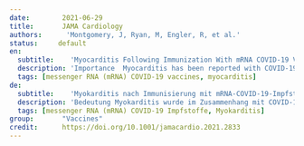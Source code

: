 ```yaml
---
date:        2021-06-29
title:       JAMA Cardiology
authors:      'Montgomery, J, Ryan, M, Engler, R, et al.'
status:     default
en:
  subtitle:    'Myocarditis Following Immunization With mRNA COVID-19 Vaccines in Members of the US Military'
  description: 'Importance  Myocarditis has been reported with COVID-19 but is not clearly recognized as a possible adverse event following COVID-19 vaccination.<br/>Objective  To describe myocarditis presenting after COVID-19 vaccination within the Military Health System.<br/>Design, Setting, and Participants  This retrospective case series studied patients within the US Military Health System who experienced myocarditis after COVID-19 vaccination between January and April 2021. Patients who sought care for chest pain following COVID-19 vaccination and were subsequently diagnosed with clinical myocarditis were included.<br/>Exposure  Receipt of a messenger RNA (mRNA) COVID-19 vaccine between January 1 and April 30, 2021.<br/>Main Outcomes and Measures  Clinical diagnosis of myocarditis after COVID-19 vaccination in the absence of other identified causes.<br/>Results  A total of 23 male patients (22 currently serving in the military and 1 retiree; median [range] age, 25 [20-51] years) presented with acute onset of marked chest pain within 4 days after receipt of an mRNA COVID-19 vaccine. All military members were previously healthy with a high level of fitness. Seven received the BNT162b2-mRNA vaccine and 16 received the mRNA-1273 vaccine. A total of 20 patients had symptom onset following the second dose of an appropriately spaced 2-dose series. All patients had significantly elevated cardiac troponin levels. Among 8 patients who underwent cardiac magnetic resonance imaging within the acute phase of illness, all had findings consistent with the clinical diagnosis of myocarditis. Additional testing did not identify other etiologies for myocarditis, including acute COVID-19 and other infections, ischemic injury, or underlying autoimmune conditions. All patients received brief supportive care and were recovered or recovering at the time of this report. The military administered more than 2.8 million doses of mRNA COVID-19 vaccine in this period. While the observed number of myocarditis cases was small, the number was higher than expected among male military members after a second vaccine dose.<br/>Conclusions and Relevance  In this case series, myocarditis occurred in previously healthy military patients with similar clinical presentations following receipt of an mRNA COVID-19 vaccine. Further surveillance and evaluation of this adverse event following immunization is warranted. Potential for rare vaccine-related adverse events must be considered in the context of the well-established risk of morbidity, including cardiac injury, following COVID-19 infection.'
  tags: [messenger RNA (mRNA) COVID-19 vaccines, myocarditis]
de: 
  subtitle:    'Myokarditis nach Immunisierung mit mRNA-COVID-19-Impfstoffen bei Angehörigen des US-Militärs'
  description: 'Bedeutung Myokarditis wurde im Zusammenhang mit COVID-19 berichtet, ist aber nicht eindeutig als mögliche Nebenwirkung nach einer COVID-19-Impfung anerkannt.<br/>Ziel Die Beschreibung einer Myokarditis, die nach einer COVID-19-Impfung im Rahmen des militärischen Gesundheitssystems auftritt.<br/>Design, Setting und Teilnehmer Diese retrospektive Fallserie untersuchte Patienten des US-Militärgesundheitssystems, bei denen zwischen Januar und April 2021 eine Myokarditis nach einer COVID-19-Impfung auftrat. Eingeschlossen wurden Patienten, die sich nach der COVID-19-Impfung wegen Brustschmerzen in Behandlung begaben und bei denen anschließend eine klinische Myokarditis diagnostiziert wurde.<br/>Exposition Erhalt eines COVID-19-Impfstoffs mit Boten-RNA (mRNA) zwischen dem 1. Januar und dem 30. April 2021.<br/>Hauptergebnisse und Maßnahmen Klinische Diagnose von Myokarditis nach COVID-19-Impfung bei Fehlen anderer identifizierter Ursachen.<br/>Ergebnisse Insgesamt 23 männliche Patienten (22, die derzeit beim Militär dienen, und 1 Rentner; mittleres [Bereich] Alter, 25 [20-51] Jahre) stellten sich mit akut einsetzenden, ausgeprägten Brustschmerzen innerhalb von 4 Tagen nach Erhalt eines mRNA-COVID-19-Impfstoffs vor. Alle Militärangehörigen waren zuvor gesund und hatten einen hohen Fitnessgrad. Sieben erhielten den BNT162b2-mRNA-Impfstoff und 16 erhielten den mRNA-1273-Impfstoff. Bei insgesamt 20 Patienten traten die Symptome nach der zweiten Dosis einer in angemessenen Abständen verabreichten 2-Dosen-Serie auf. Bei allen Patienten waren die kardialen Troponinwerte deutlich erhöht. Bei 8 Patienten, bei denen in der akuten Krankheitsphase eine Magnetresonanztomographie des Herzens durchgeführt wurde, stimmten die Befunde mit der klinischen Diagnose einer Myokarditis überein. Zusätzliche Tests ergaben keine anderen Ursachen für die Myokarditis, einschließlich akuter COVID-19- und anderer Infektionen, ischämischer Verletzungen oder zugrunde liegender Autoimmunerkrankungen. Alle Patienten erhielten eine kurze unterstützende Behandlung und waren zum Zeitpunkt der Erstellung dieses Berichts genesen oder auf dem Weg der Besserung. Das Militär hat in diesem Zeitraum mehr als 2,8 Millionen Dosen des mRNA-COVID-19-Impfstoffs verabreicht. Die Zahl der beobachteten Myokarditisfälle war zwar gering, aber bei männlichen Militärangehörigen nach einer zweiten Impfstoffdosis höher als erwartet.<br/>Schlussfolgerungen und Relevanz In dieser Fallserie trat Myokarditis bei zuvor gesunden Militärpatienten mit ähnlichen klinischen Symptomen nach der Verabreichung eines mRNA-COVID-19-Impfstoffs auf. Eine weitere Überwachung und Bewertung dieses unerwünschten Ereignisses nach einer Impfung ist gerechtfertigt. Das Potenzial für seltene impfstoffbedingte unerwünschte Ereignisse muss vor dem Hintergrund des bekannten Risikos von Morbidität, einschließlich kardialer Schäden, nach einer COVID-19-Infektion betrachtet werden.'
  tags: [messenger RNA (mRNA) COVID-19 Impfstoffe, Myokarditis]
group:       "Vaccines"
credit:      https://doi.org/10.1001/jamacardio.2021.2833
---
```

<object data="{{ page.link }}" style='height:calc(100vh - 400px); width: 100%' type='application/pdf'></object>
